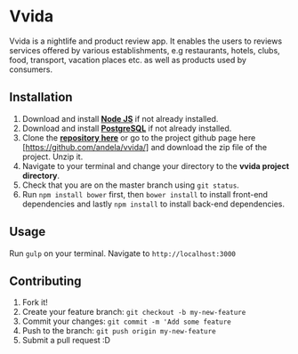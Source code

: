 # Vvida
Vvida is a nightlife and product review app. It enables the users to reviews services offered by various establishments, e.g restaurants, hotels, clubs, food, transport, vacation places etc. as well as products used by consumers.  

## Installation

1. Download and install [**Node JS**](**https://nodejs.org/en/**) if not already installed.
1. Download and install [**PostgreSQL**](**http://www.postgresql.org/download/**) if not already installed.  
1. Clone the [**repository here**](https://github.com/andela/vvida.git) or go to the project github page here [https://github.com/andela/vvida/] and download the zip file of the project. Unzip it.  
1. Navigate to your terminal and change your directory to the **vvida project directory**.
1. Check that you are on the master branch using `git status`.
1. Run `npm install bower` first, then `bower install` to install front-end dependencies and lastly `npm install` to install back-end dependencies.

## Usage
Run `gulp` on your terminal.
Navigate to `http://localhost:3000`  

## Contributing
1. Fork it!
1. Create your feature branch: `git checkout -b my-new-feature`
1. Commit your changes: `git commit -m 'Add some feature`
1. Push to the branch: `git push origin my-new-feature`
1. Submit a pull request :D

 



